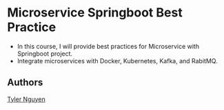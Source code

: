 # Microservice Springboot Best Practice

- In this course, I will provide best practices for Microservice with Springboot project. 
- Integrate microservices with Docker, Kubernetes, Kafka, and RabitMQ.

## Authors
[Tyler Nguyen](https://github.com/nattuan298)
